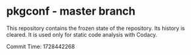 # pkgconf - master branch

This repository contains the frozen state of the repository.
Its history is cleared. It is used only for static code
analysis with Codacy.

Commit Time: 1728442268